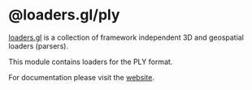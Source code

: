 # @loaders.gl/ply

[loaders.gl](https://uber-web.github.io/loaders.gl/#/docs) is a collection of framework independent 3D and geospatial loaders (parsers).

This module contains loaders for the PLY format.

For documentation please visit the [website](https://loaders.gl).
